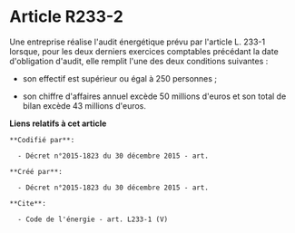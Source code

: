 # Article R233-2

Une entreprise réalise l'audit énergétique prévu par l'article L. 233-1 lorsque, pour les deux derniers exercices comptables
précédant la date d'obligation d'audit, elle remplit l'une des deux conditions suivantes :

- son effectif est supérieur ou égal à 250 personnes ;

- son chiffre d'affaires annuel excède 50 millions d'euros et son total de bilan excède 43 millions d'euros.

**Liens relatifs à cet article**

	**Codifié par**:

	  - Décret n°2015-1823 du 30 décembre 2015 - art.

	**Créé par**:

	  - Décret n°2015-1823 du 30 décembre 2015 - art.

	**Cite**:

	  - Code de l'énergie - art. L233-1 (V)
